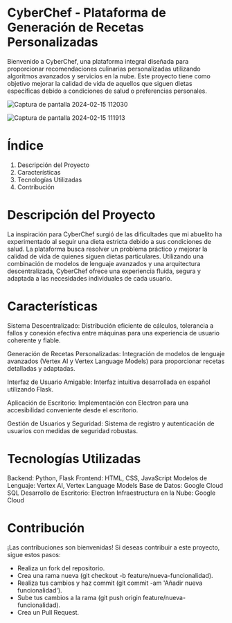 # CyberChef - Plataforma de Generación de Recetas Personalizadas
Bienvenido a CyberChef, una plataforma integral diseñada para proporcionar recomendaciones culinarias personalizadas utilizando algoritmos avanzados y servicios en la nube. Este proyecto tiene como objetivo mejorar la calidad de vida de aquellos que siguen dietas específicas debido a condiciones de salud o preferencias personales.

![Captura de pantalla 2024-02-15 112030](https://github.com/LuisRosado/modularcyberchef/assets/140114139/cf5b86eb-0927-40ec-86b3-3a1a88509d3b)

![Captura de pantalla 2024-02-15 111913](https://github.com/LuisRosado/modularcyberchef/assets/140114139/ec9c5cfe-b1cd-45d0-833b-4689cf3e6700)

# Índice
1. Descripción del Proyecto
2. Características
3. Tecnologías Utilizadas
4. Contribución

# Descripción del Proyecto
La inspiración para CyberChef surgió de las dificultades que mi abuelito ha experimentado al seguir una dieta estricta debido a sus condiciones de salud. La plataforma busca resolver un problema práctico y mejorar la calidad de vida de quienes siguen dietas particulares. Utilizando una combinación de modelos de lenguaje avanzados y una arquitectura descentralizada, CyberChef ofrece una experiencia fluida, segura y adaptada a las necesidades individuales de cada usuario.

# Características
Sistema Descentralizado: Distribución eficiente de cálculos, tolerancia a fallos y conexión efectiva entre máquinas para una experiencia de usuario coherente y fiable.

Generación de Recetas Personalizadas: Integración de modelos de lenguaje avanzados (Vertex AI y Vertex Language Models) para proporcionar recetas detalladas y adaptadas.

Interfaz de Usuario Amigable: Interfaz intuitiva desarrollada en español utilizando Flask.

Aplicación de Escritorio: Implementación con Electron para una accesibilidad conveniente desde el escritorio.

Gestión de Usuarios y Seguridad: Sistema de registro y autenticación de usuarios con medidas de seguridad robustas.

# Tecnologías Utilizadas
Backend: Python, Flask
Frontend: HTML, CSS, JavaScript
Modelos de Lenguaje: Vertex AI, Vertex Language Models
Base de Datos: Google Cloud SQL
Desarrollo de Escritorio: Electron
Infraestructura en la Nube: Google Cloud

# Contribución
¡Las contribuciones son bienvenidas! Si deseas contribuir a este proyecto, sigue estos pasos:
- Realiza un fork del repositorio.
- Crea una rama nueva (git checkout -b feature/nueva-funcionalidad).
- Realiza tus cambios y haz commit (git commit -am 'Añadir nueva funcionalidad').
- Sube tus cambios a la rama (git push origin feature/nueva-funcionalidad).
- Crea un Pull Request.


